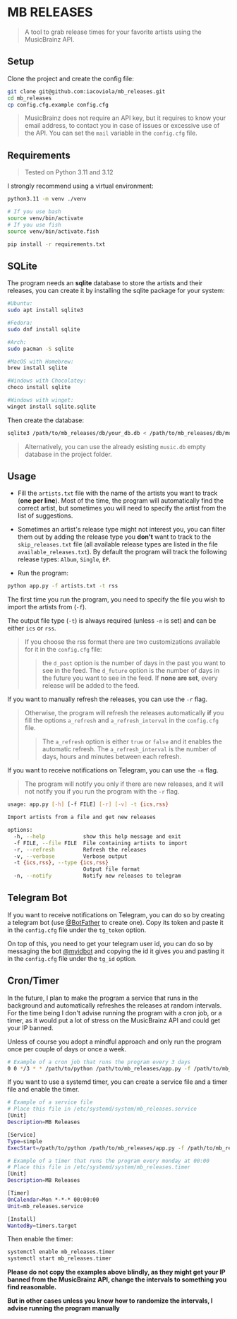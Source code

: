 # MB RELEASES

> A tool to grab release times for your favorite artists using the MusicBrainz API.

## Setup

Clone the project and create the config file:

```bash
git clone git@github.com:iacoviola/mb_releases.git
cd mb_releases
cp config.cfg.example config.cfg
```

> MusicBrainz does not require an API key, but it requires to know your email address, to contact you in case of issues or excessive use of the API. You can set the `mail` variable in the `config.cfg` file.

## Requirements

> Tested on Python 3.11 and 3.12

I strongly recommend using a virtual environment:
```bash
python3.11 -m venv ./venv

# If you use bash
source venv/bin/activate
# If you use fish
source venv/bin/activate.fish

pip install -r requirements.txt 
```

## SQLite

The program needs an **sqlite** database to store the artists and their releases, you can create it by installing the sqlite package for your system:

```bash
#Ubuntu:
sudo apt install sqlite3

#Fedora:
sudo dnf install sqlite

#Arch:
sudo pacman -S sqlite

#MacOS with Homebrew:
brew install sqlite

#Windows with Chocolatey:
choco install sqlite

#Windows with winget:
winget install sqlite.sqlite
```

Then create the database:

```bash
sqlite3 /path/to/mb_releases/db/your_db.db < /path/to/mb_releases/db/music.sql
```

> Alternatively, you can use the already esisting `music.db` empty database in the project folder.

## Usage

- Fill the `artists.txt` file with the name of the artists you want to track (**one per line**). Most of the time, the program will automatically find the correct artist, but sometimes you will need to specify the artist from the list of suggestions.

- Sometimes an artist's release type might not interest you, you can filter them out by adding the release type you **don't** want to track to the `skip_releases.txt` file (all available release types are listed in the file `available_releases.txt`). By default the program will track the following release types: `Album`, `Single`, `EP`.
- Run the program:

```bash
python app.py -f artists.txt -t rss
```

The first time you run the program, you need to specify the file you wish to import the artists from (`-f`).

The output file type (`-t`) is always required (unless `-n` is set) and can be either `ics` or `rss`.

>If you choose the rss format there are two customizations available for it in the `config.cfg` file:
>>the `d_past` option is the number of days in the past you want to see in the feed.
The `d_future` option is the number of days in the future you want to see in the feed.
If **none are set**, every release will be added to the feed.

If you want to manually refresh the releases, you can use the `-r` flag.

>Otherwise, the program will refresh the releases automatically **if** you fill the options `a_refresh` and `a_refresh_interval` in the `config.cfg` file.
>>The `a_refresh` option is either `true` or `false` and it enables the automatic refresh.
The `a_refresh_interval` is the number of days, hours and minutes between each refresh.

If you want to receive notifications on Telegram, you can use the `-n` flag.

> The program will notify you only if there are new releases, and it will not notify you if you run the program with the `-r` flag.

```bash
usage: app.py [-h] [-f FILE] [-r] [-v] -t {ics,rss}

Import artists from a file and get new releases

options:
  -h, --help            show this help message and exit
  -f FILE, --file FILE  File containing artists to import
  -r, --refresh         Refresh the releases
  -v, --verbose         Verbose output
  -t {ics,rss}, --type {ics,rss}
                        Output file format
  -n, --notify          Notify new releases to telegram
```

## Telegram Bot

If you want to receive notifications on Telegram, you can do so by creating a telegram bot (use [@BotFather](https://t.me/botfather) to create one).
Copy its token and paste it in the `config.cfg` file under the `tg_token` option.

On top of this, you need to get your telegram user id, you can do so by messaging the bot [@myidbot](https://t.me/myidbot) and copying the id it gives you and pasting it in the `config.cfg` file under the `tg_id` option.

## Cron/Timer

In the future, I plan to make the program a service that runs in the background and automatically refreshes the releases at random intervals.
For the time being I don't advise running the program with a cron job, or a timer, as it would put a lot of stress on the MusicBrainz API and could get your IP banned.

Unless of course you adopt a mindful approach and only run the program once per couple of days or once a week.

```bash
# Example of a cron job that runs the program every 3 days
0 0 */3 * * /path/to/python /path/to/mb_releases/app.py -f /path/to/mb_releases/artists.txt -t rss
```

If you want to use a systemd timer, you can create a service file and a timer file and enable the timer.

```bash
# Example of a service file
# Place this file in /etc/systemd/system/mb_releases.service
[Unit]
Description=MB Releases

[Service]
Type=simple
ExecStart=/path/to/python /path/to/mb_releases/app.py -f /path/to/mb_releases/artists.txt -t rss
```

```bash
# Example of a timer that runs the program every monday at 00:00
# Place this file in /etc/systemd/system/mb_releases.timer
[Unit]
Description=MB Releases

[Timer]
OnCalendar=Mon *-*-* 00:00:00
Unit=mb_releases.service

[Install]
WantedBy=timers.target
```

Then enable the timer:

```bash
systemctl enable mb_releases.timer
systemctl start mb_releases.timer
```

**Please do not copy the examples above blindly, as they might get your IP banned from the MusicBrainz API, change the intervals to something you find reasonable.**

**But in other cases unless you know how to randomize the intervals, I advise running the program manually**
